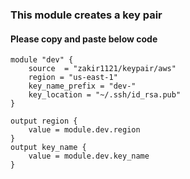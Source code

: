 ### This module creates a key pair

#### Please copy and paste below code
```
module "dev" {
    source  = "zakir1121/keypair/aws"
    region = "us-east-1"
    key_name_prefix = "dev-"
    key_location = "~/.ssh/id_rsa.pub"
}

output region {
    value = module.dev.region
}
output key_name {
    value = module.dev.key_name
}

```

